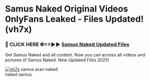 # Samus Naked Original Videos 0nlyFans Leaked - Files Updated! (vh7x)

<h3>🔴 CLICK HERE 🌐==►► <a href="https://tinyurl.com/yckcrads" rel="nofollow">Samus Naked Updated Files</a></h3>

Get Samus Naked and all content. Now you can access all videos and pictures of Samus Naked. New Updated Files 2025!

[![vh7x](https://i.imgur.com/hpKpOFt.gif)](https://tinyurl.com/yckcrads)
samus aran naked<br>
naked samus